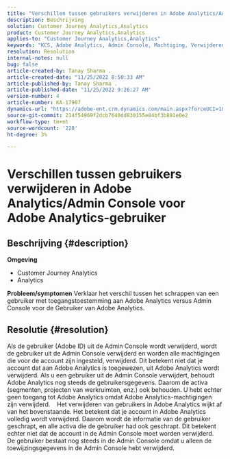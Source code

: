 ```yaml
---
title: "Verschillen tussen gebruikers verwijderen in Adobe Analytics/Admin Console voor Adobe Analytics-gebruiker"
description: Beschrijving
solution: Customer Journey Analytics,Analytics
product: Customer Journey Analytics,Analytics
applies-to: "Customer Journey Analytics,Analytics"
keywords: "KCS, Adobe Analytics, Admin Console, Machtiging, Verwijderen door gebruiker, Verwijderen door gebruiker"
resolution: Resolution
internal-notes: null
bug: false
article-created-by: Tanay Sharma .
article-created-date: "11/25/2022 8:50:33 AM"
article-published-by: Tanay Sharma .
article-published-date: "11/25/2022 9:26:27 AM"
version-number: 4
article-number: KA-17907
dynamics-url: "https://adobe-ent.crm.dynamics.com/main.aspx?forceUCI=1&pagetype=entityrecord&etn=knowledgearticle&id=bbe3b632-9e6c-ed11-9561-6045bd006e5a"
source-git-commit: 214f54969f2dcb7640dd830155e84bf3b881e0e2
workflow-type: tm+mt
source-wordcount: '228'
ht-degree: 3%

---
```


# Verschillen tussen gebruikers verwijderen in Adobe Analytics/Admin Console voor Adobe Analytics-gebruiker

## Beschrijving {#description}

<b>Omgeving</b>
- Customer Journey Analytics
- Analytics



<b>Probleem/symptomen</b>
Verklaar het verschil tussen het schrappen van een gebruiker met toegangstoestemming aan Adobe Analytics versus Admin Console voor de Gebruiker van Adobe Analytics.


## Resolutie {#resolution}


Als de gebruiker (Adobe ID) uit de Admin Console wordt verwijderd, wordt de gebruiker uit de Admin Console verwijderd en worden alle machtigingen die voor de account zijn ingesteld, verwijderd.
Dit betekent niet dat je account dat aan Adobe Analytics is toegewezen, uit Adobe Analytics wordt verwijderd. Als u een gebruiker uit de Admin Console verwijdert, behoudt Adobe Analytics nog steeds de gebruikersgegevens.
Daarom de activa (segmenten, projecten van werkruimten, enz.) ook behouden.
U hebt echter geen toegang tot Adobe Analytics omdat Adobe Analytics-machtigingen zijn verwijderd.
  
Het verwijderen van gebruikers in Adobe Analytics wijkt af van het bovenstaande. Het betekent dat je account in Adobe Analytics volledig wordt verwijderd.
Daarom wordt de informatie van de gebruiker geschrapt, en alle activa die de gebruiker had ook geschrapt.
Dit betekent echter niet dat de account in de Admin Console moet worden verwijderd. De gebruiker bestaat nog steeds in de Admin Console omdat u alleen de toewijzingsgegevens in de Admin Console hebt verwijderd.
